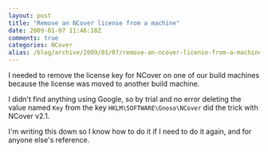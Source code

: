 ```yaml
---
layout: post
title: "Remove an NCover license from a machine"
date: 2009-01-07 11:46:18Z
comments: true
categories: NCover
alias: /blog/archive/2009/01/07/remove-an-ncover-license-from-a-machine.aspx
---
```


I needed to remove the license key for NCover on one of our build machines because the license was moved to another build machine.

I didn't find anything using Google, so by trial and no error deleting the value named `Key` from the key `HKLM\SOFTWARE\Gnoso\NCover`
did the trick with NCover v2.1.

I'm writing this down so I know how to do it if I need to do it again, and for anyone else's reference.
